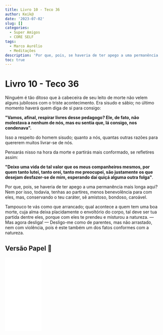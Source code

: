 ```yaml
---
title: Livro 10 - Teco 36
author: Keik@
date: '2023-07-02'
slug: []
categories:
  - Super Amigos
  - CORE SELF
tags:
  - Marco Aurélio
  - Meditações
description: 'Por que, pois, se haveria de ter apego a uma permanência mais longa aqui?'
toc: true
---
```


# Livro 10 - Teco 36

Ninguém é tão ditoso que à cabeceira de seu leito de morte não velem alguns jubilosos com o triste acontecimento. 
Era sisudo e sábio; no último momento haverá quem diga de si para consigo: 

**"Vamos, afinal, respirar livres desse pedagogo? Ele, de fato, não molestava a nenhum de nós, mas eu sentia que, lá consigo, nos condenava".**

Isso a respeito do homem sisudo; quanto a nós, quantas outras razões para quererem muitos livrar-se de nós. 

Pensarás nisso na hora da morte e partirás mais conformado, se refletires assim: 

**"Deixo uma vida de tal valor que os meus companheiros mesmos, por quem tanto lutei, tanto orei, tanto me preocupei, são justamente os que desejam desfazer-se de mim, esperando daí quiçá alguma outra folga"**. 

Por que, pois, se haveria de ter apego a uma permanência mais longa aqui? Nem por isso, todavia, tenhas ao partires, menos benevolência para com eles, mas, conservando o teu caráter, sê amistoso, bondoso, caroável. 

Tampouco te vás como que arrancado; qual acontece a quem tem uma boa morte, cuja alma deixa placidamente o envoltório do corpo, tal deve ser tua partida dentre eles, porque com eles te prendeu e misturou a natureza. — Mas agora desliga! — Desligo-me como de parentes, mas não arrastado, nem com violência, pois é este também um dos fatos conformes com a natureza.

## Versão Papel :book:
<iframe style="width:120px;height:240px;" marginwidth="0" marginheight="0" scrolling="no" frameborder="0" src="//ws-na.amazon-adsystem.com/widgets/q?ServiceVersion=20070822&OneJS=1&Operation=GetAdHtml&MarketPlace=BR&source=ss&ref=as_ss_li_til&ad_type=product_link&tracking_id=mundodekeika-20&language=pt_BR&marketplace=amazon&region=BR&placement=B092FVY4BB&asins=B092FVY4BB&linkId=37c5ec14221f61f811029aa88b520891&show_border=true&link_opens_in_new_window=true"></iframe>